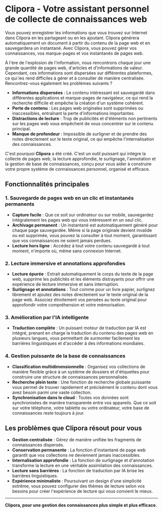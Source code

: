 # Clipora - Votre assistant personnel de collecte de connaissances web

Vous pouvez enregistrer les informations que vous trouvez sur Internet dans Clipora en les partageant ou en les ajoutant. Clipora générera automatiquement un document à partir du contenu de la page web et en sauvegardera un instantané. Avec Clipora, vous pouvez gérer vos connaissances, vos marque-pages et vos instantanés de pages web.

À l'ère de l'explosion de l'information, nous rencontrons chaque jour une grande quantité de pages web, d'articles et d'informations de valeur. Cependant, ces informations sont dispersées sur différentes plateformes, ce qui les rend difficiles à gérer et à consulter de manière centralisée. Rencontrez-vous également les problèmes suivants ?

*   **Informations dispersées** : Le contenu intéressant est sauvegardé dans différentes applications et marque-pages de navigateur, ce qui rend la recherche difficile et empêche la création d'un système cohérent.
*   **Perte de contenu** : Les pages web originales sont supprimées ou inaccessibles, entraînant la perte d'informations importantes.
*   **Distractions de lecture** : Trop de publicités et d'éléments non pertinents sur les pages web vous empêchent de vous concentrer sur le contenu principal.
*   **Manque de profondeur** : Impossible de surligner et de prendre des notes directement sur le texte original, ce qui empêche l'internalisation des connaissances.

C'est pourquoi **Clipora** a été créé. C'est un outil puissant qui intègre la collecte de pages web, la lecture approfondie, le surlignage, l'annotation et la gestion de base de connaissances, conçu pour vous aider à construire votre propre système de connaissances personnel, organisé et efficace.

## Fonctionnalités principales

### 1. Sauvegarde de pages web en un clic et instantanés permanents
- **Capture facile** : Que ce soit sur ordinateur ou sur mobile, sauvegardez intégralement les pages web qui vous intéressent en un seul clic.
- **Archivage permanent** : Un instantané est automatiquement généré pour chaque page sauvegardée. Même si la page originale devient invalide ou est supprimée, vous pouvez la consulter à tout moment, garantissant que vos connaissances ne soient jamais perdues.
- **Lecture hors ligne** : Accédez à tout votre contenu sauvegardé à tout moment, n'importe où, même sans connexion Internet.

### 2. Lecture immersive et annotations approfondies
- **Lecture épurée** : Extrait automatiquement le corps du texte de la page web, supprime les publicités et les éléments distrayants pour offrir une expérience de lecture immersive et sans interruption.
- **Surlignage et annotations** : Tout comme pour un livre papier, surlignez librement et ajoutez des notes directement sur le texte original de la page web. Associez étroitement vos pensées au texte original pour approfondir votre compréhension et votre mémorisation.

### 3. Amélioration par l'IA intelligente
- **Traduction complète** : Un puissant moteur de traduction par IA est intégré, prenant en charge la traduction du contenu des pages web en plusieurs langues, vous permettant de surmonter facilement les barrières linguistiques et d'accéder à des informations mondiales.

### 4. Gestion puissante de la base de connaissances
- **Classification multidimensionnelle** : Organisez vos collections de manière flexible grâce à un système de dossiers et d'étiquettes pour construire une structure de connaissances personnalisée.
- **Recherche plein texte** : Une fonction de recherche globale puissante vous permet de trouver rapidement et précisément le contenu dont vous avez besoin parmi une vaste collection.
- **Synchronisation dans le cloud** : Toutes vos données sont synchronisées de manière transparente entre vos appareils. Que ce soit sur votre téléphone, votre tablette ou votre ordinateur, votre base de connaissances reste toujours à jour.

## Les problèmes que Clipora résout pour vous

*   **Gestion centralisée** : Gérez de manière unifiée les fragments de connaissances dispersés.
*   **Conservation permanente** : La fonction d'instantané de page web garantit que vos collections ne deviennent jamais inaccessibles.
*   **Internalisation approfondie** : La fonction de surlignage et d'annotation transforme la lecture en une véritable assimilation des connaissances.
*   **Lecture sans barrières** : La fonction de traduction par IA brise les barrières linguistiques.
*   **Expérience minimaliste** : Poursuivant un design d'une simplicité extrême, vous pouvez configurer des thèmes de lecture selon vos besoins pour créer l'expérience de lecture qui vous convient le mieux.

---

**Clipora, pour une gestion des connaissances plus simple et plus efficace.**